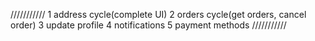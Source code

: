 ///////////
1 address cycle(complete UI)
2 orders cycle(get orders, cancel order)
3 update profile
4 notifications
5 payment methods 
///////////